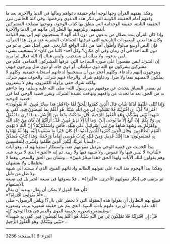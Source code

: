 ------------------------------------------------------------------------

وهكذا يقفهم القرآن وجها لوجه أمام حقيقة دعواهم ومآلها في الدنيا والآخرة.
بعد ما وقفهم أمام الحقيقة الكونية التي تنكر هذه الدعوى وترفضها. وفي كلتا
الحالتين تبرز الحقيقة الثابتة. حقيقة الوحدانية التي ينطق بها كتاب
الوجود، وتوجبها مصلحة المشركين أنفسهم، ويلزمهم بها النظر إلى مآلهم في
الدنيا والآخرة.  
وإذا كان القرآن يندد بضلال من يدعون من دون الله آلهة لا يستجيبون لهم إلى
يوم القيامة وكان هذا يعني المعبودات التاريخية التي عرفتها الجماعات
البشرية عند نزول هذا القرآن، فإن النص أوسع مدلولا وأطول أمدا من ذلك
الواقع التاريخي. فمن أضل ممن يدعو من دون الله أحدا في أي زمان وفي أي
مكان؟ وكل أحد- كائنا من كان- لا يستجيب بشيء لمن يدعوه، ولا يملك أن
يستجيب. وليس هناك إلا الله فعال لما يريد..  
إن الشرك ليس مقصورا على صوره الساذجة التي عرفها المشركون القدامى. فكم من
مشركين يشركون مع الله ذوي سلطان، أو ذوي جاه، أو ذوي مال ويرجون فيهم،
ويتوجهون إليهم بالدعاء. وكلهم أعجز من أن يستجيبوا لدعاتهم استجابة
حقيقية. وكلهم لا يملكون لأنفسهم نفعا ولا ضرا. ودعاؤهم شرك. والرجاء فيهم
شرك.. والخوف منهم شرك. ولكنه شرك خفي يزاوله الكثيرون، وهم لا يشعرون.  
ثم يمضي السياق يتحدث عن موقفهم من رسول الله- صلى الله عليه وسلم- وما
جاءهم به من الحق. بعد ما تحدث عن واقعهم وتهافت عقيدة الشرك. ويقرر قضية
الوحي كما قرر قضية التوحيد:  
«وَإِذا تُتْلى عَلَيْهِمْ آياتُنا بَيِّناتٍ قالَ الَّذِينَ كَفَرُوا لِلْحَقِّ لَمَّا جاءَهُمْ: هذا سِحْرٌ
مُبِينٌ. أَمْ يَقُولُونَ: افْتَراهُ؟ قُلْ: إِنِ افْتَرَيْتُهُ فَلا تَمْلِكُونَ لِي مِنَ اللَّهِ شَيْئاً. هُوَ
أَعْلَمُ بِما تُفِيضُونَ فِيهِ. كَفى بِهِ شَهِيداً بَيْنِي وَبَيْنَكُمْ، وَهُوَ الْغَفُورُ الرَّحِيمُ. قُلْ: ما
كُنْتُ بِدْعاً مِنَ الرُّسُلِ، وَما أَدْرِي ما يُفْعَلُ بِي وَلا بِكُمْ. إِنْ أَتَّبِعُ إِلَّا ما يُوحى إِلَيَّ،
وَما أَنَا إِلَّا نَذِيرٌ مُبِينٌ. قُلْ: أَرَأَيْتُمْ إِنْ كانَ مِنْ عِنْدِ اللَّهِ وَكَفَرْتُمْ بِهِ، وَشَهِدَ
شاهِدٌ مِنْ بَنِي إِسْرائِيلَ عَلى مِثْلِهِ، فَآمَنَ وَاسْتَكْبَرْتُمْ؟ إِنَّ اللَّهَ لا يَهْدِي الْقَوْمَ
الظَّالِمِينَ. وَقالَ الَّذِينَ كَفَرُوا لِلَّذِينَ آمَنُوا: لَوْ كانَ خَيْراً ما سَبَقُونا إِلَيْهِ. وَإِذْ
لَمْ يَهْتَدُوا بِهِ فَسَيَقُولُونَ: هذا إِفْكٌ قَدِيمٌ. وَمِنْ قَبْلِهِ كِتابُ مُوسى إِماماً وَرَحْمَةً،
وَهذا كِتابٌ مُصَدِّقٌ لِساناً عَرَبِيًّا، لِيُنْذِرَ الَّذِينَ ظَلَمُوا وَبُشْرى لِلْمُحْسِنِينَ» ..  
يبدأ الحديث عن قضية الوحي بترذيل مقولتهم عنه، واستنكار استقبالهم له، وهو
آيات «بَيِّناتٍ» لا لبس فيها ولا غموض، ولا شبهة فيها ولا ريبة. ثم إنه «الحق»
الذي لا مرية فيه. وهم يقولون لتلك الآيات ولهذا الحق «هذا سِحْرٌ مُبِينٌ» ..
وشتان بين الحق والسحر. وهما لا يختلطان ولا يشتبهان.  
وهكذا يبدأ الهجوم منذ البدء على تقولهم الظالم وادعائهم القبيح، الذي لا
يستند إلى شبهة ولا ظل من دليل.  
ثم يرتقي في إنكار مقولتهم الأخرى.. «افْتَراهُ» .. فلا يسوقها في صيغة الخبر
بل في صيغة الاستفهام.  
كأن هذا القول لا يمكن أن يقال، وبعيد أن يقال:  
«أَمْ يَقُولُونَ افْتَراهُ؟» ..  
فيبلغ بهم التطاول أن يقولوا هذه المقولة التي لا تخطر على بال؟! ويلقن
الرسول- صلى الله عليه وسلم- أن يرد عليهم بأدب النبوة، الذي ينم عن حقيقة
شعوره بربه، وشعوره بوظيفته، وشعوره بحقيقة القوى والقيم في هذا الوجود
كله:  
«قُلْ: إِنِ افْتَرَيْتُهُ فَلا تَمْلِكُونَ لِي مِنَ اللَّهِ شَيْئاً. هُوَ أَعْلَمُ بِما تُفِيضُونَ فِيهِ. كَفى
بِهِ شَهِيداً بَيْنِي وَبَيْنَكُمْ. وَهُوَ الْغَفُورُ الرَّحِيمُ» ..

------------------------------------------------------------------------

الجزء: 6 ¦ الصفحة: 3256
